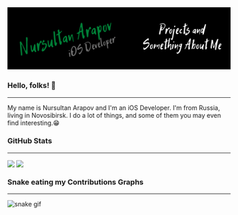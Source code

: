 <img src="Nursultan Arapov.png" alt="bannel" />

### Hello, folks! :wave:
---

My name is Nursultan Arapov and I'm an iOS Developer. I'm from Russia, living in Novosibirsk. I do a lot of things, and some of them you may even find interesting.:grin:
	 
### GitHub Stats
---

<img align="center" src="https://github-readme-stats.vercel.app/api?username=nursurtan&count_private=true&title_color=FD9047&icon_color=FD9047&text_color=0C2233&custom_title=Nursultan+Arapov's+GitHub+Stats&show icons=true" /> <img align="center" src="https://github-readme-stats.vercel.app/api/top-langs/?username=nursurtan&layout=compact&title_color=FD9047&icon_color=FD9047)](https://github.com/anuraghazra/github-readme-stats"/>

### Snake eating my Contributions Graphs
---

![snake gif](https://github.com/nursurtan/nursurtan/blob/output/github-contribution-grid-snake.gif)
